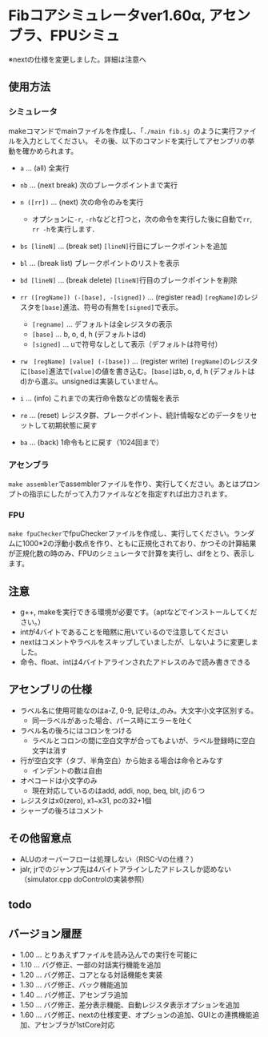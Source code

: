 
# Fibコアシミュレータver1.60α, アセンブラ、FPUシミュ
※nextの仕様を変更しました。詳細は注意へ
## 使用方法
### シミュレータ
makeコマンドでmainファイルを作成し、「`./main fib.s`」のように実行ファイルを入力としてください。
その後、以下のコマンドを実行してアセンブリの挙動を確かめられます。
- `a`   ... (all) 全実行
- `nb`  ... (next break) 次のブレークポイントまで実行
- `n ([rr])`   ... (next) 次の命令のみを実行
    - オプションに`-r`, `-rh`などと打つと，次の命令を実行した後に自動で`rr`, `rr -h`を実行します．
- `bs [lineN]` ... (break set) `[lineN]`行目にブレークポイントを追加
- `bl`  ... (break list) ブレークポイントのリストを表示
- `bd [lineN]` ... (break delete) `[lineN]`行目のブレークポイントを削除
- `rr ([regName]) (-[base], -[signed])`  ... (register read) `[regName]`のレジスタを`[base]`進法、符号の有無を`[signed]`で表示。
    - `[regname]` ... デフォルトは全レジスタの表示
    - `[base]`    ... b, o, d, h (デフォルトはd)
    - `[signed]`  ... uで符号なしとして表示（デフォルトは符号付） 

- `rw　[regName] [value] (-[base])`  ... (register write) `[regName]`のレジスタに`[base]`進法で`[value]`の値を書き込む。`[base]`はb, o, d, h (デフォルトはd)から選ぶ。unsignedは実装していません。
- `i`   ... (info) これまでの実行命令数などの情報を表示
- `re`  ... (reset) レジスタ群、ブレークポイント、統計情報などのデータをリセットして初期状態に戻す
- `ba`   ... (back) 1命令もとに戻す（1024回まで）


### アセンブラ
`make assembler`でassemblerファイルを作り、実行してください。あとはプロンプトの指示にしたがって入力ファイルなどを指定すれば出力されます。


### FPU
`make fpuChecker`でfpuCheckerファイルを作成し、実行してください。ランダムに1000*2の浮動小数点を作り、ともに正規化されており、かつその計算結果が正規化数の時のみ、FPUのシミュレータで計算を実行し、difをとり、表示します。

## 注意
- g++, makeを実行できる環境が必要です。（aptなどでインストールしてください。）
- intが4バイトであることを暗黙に用いているので注意してください
- nextはコメントやラベルをスキップしていましたが、しないように変更しました。
- 命令、float、intは4バイトアラインされたアドレスのみで読み書きできる

## アセンブリの仕様
- ラベル名に使用可能なのはa-Z, 0-9, 記号は_のみ。大文字小文字区別する。
    - 同一ラベルがあった場合、パース時にエラーを吐く
- ラベル名の後ろにはコロンをつける
    - ラベルとコロンの間に空白文字が合ってもよいが、ラベル登録時に空白文字は消す
- 行が空白文字（タブ、半角空白）から始まる場合は命令とみなす
    - インデントの数は自由
- オペコードは小文字のみ
    - 現在対応しているのはadd, addi, nop, beq, blt, jの６つ
- レジスタはx0(zero), x1~x31, pcの32+1個
- シャープの後ろはコメント

## その他留意点
- ALUのオーバーフローは処理しない（RISC-Vの仕様？）
- jalr, jrでのジャンプ先は4バイトアラインしたアドレスしか認めない（simulator.cpp doControlの実装参照）

## todo


## バージョン履歴
- 1.00 ... とりあえずファイルを読み込んでの実行を可能に
- 1.10 ... バグ修正、一部の対話実行機能を追加
- 1.20 ... バグ修正、コアとなる対話機能を実装
- 1.30 ... バグ修正、バック機能追加
- 1.40 ... バグ修正、アセンブラ追加
- 1.50 ... バグ修正、差分表示機能、自動レジスタ表示オプションを追加
- 1.60 ... バグ修正、nextの仕様変更、オプションの追加、GUIとの連携機能追加、アセンブラが1stCore対応


